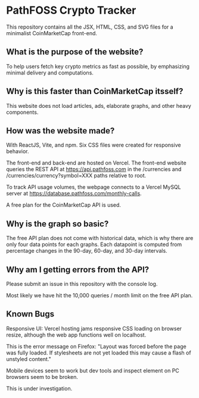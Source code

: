 # PathFOSS Crypto Tracker
This repository contains all the JSX, HTML, CSS, and SVG files for a minimalist CoinMarketCap front-end.

## What is the purpose of the website?
To help users fetch key crypto metrics as fast as possible, by emphasizing minimal delivery and computations.

## Why is this faster than CoinMarketCap itsself?
This website does not load articles, ads, elaborate graphs, and other heavy components.

## How was the website made?
With ReactJS, Vite, and npm. Six CSS files were created for responsive behavior.

The front-end and back-end are hosted on Vercel. The front-end website queries the REST API at https://api.pathfoss.com in the /currencies and /currencies/currency?symbol=XXX paths relative to root.

To track API usage volumes, the webpage connects to a Vercel MySQL server at https://database.pathfoss.com/monthly-calls.

A free plan for the CoinMarketCap API is used.

## Why is the graph so basic?
The free API plan does not come with historical data, which is why there are only four data points for each graphs. Each datapoint is computed from percentage changes in the 90-day, 60-day, and 30-day intervals.

## Why am I getting errors from the API?
Please submit an issue in this repository with the console log. 

Most likely we have hit the 10,000 queries / month limit on the free API plan.

## Known Bugs
Responsive UI: Vercel hosting jams responsive CSS loading on browser resize, although the web app functions well on localhost. 

This is the error message on Firefox: "Layout was forced before the page was fully loaded. If stylesheets are not yet loaded this may cause a flash of unstyled content."

Mobile devices seem to work but dev tools and inspect element on PC browsers seem to be broken.

This is under investigation.
